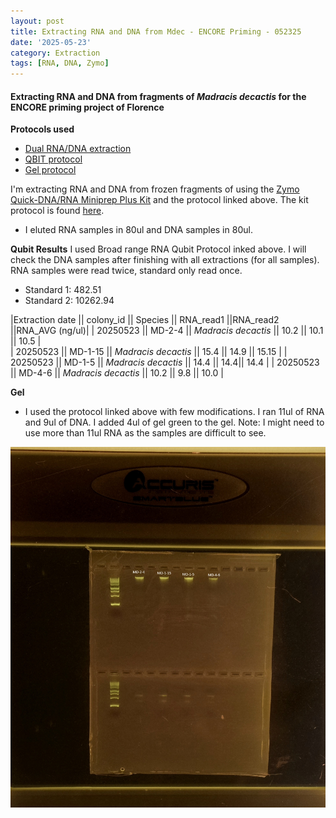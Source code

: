 ```yaml
---
layout: post
title: Extracting RNA and DNA from Mdec - ENCORE Priming - 052325
date: '2025-05-23'
category: Extraction
tags: [RNA, DNA, Zymo]
---
```


#### Extracting RNA and DNA from fragments of _Madracis decactis_ for the ENCORE priming project of Florence

**Protocols used**
- [Dual RNA/DNA extraction](https://fscucchia-labnotebooks.github.io/FScucchia_Putnam_Lab_Notebook/DNA-RNA-extraction-Zymo-kit/)
- [QBIT protocol](https://github.com/meschedl/MESPutnam_Open_Lab_Notebook/blob/master/_posts/2019-03-08-Qubit-Protocol.md)
- [Gel protocol](https://github.com/Kterpis/Putnam_Lab_Notebook/blob/master/_posts/2021-10-08-20211008-RNA-DNA-extractions-from-E5-project.md)

I'm extracting RNA and DNA from frozen fragments of using the [Zymo Quick-DNA/RNA Miniprep Plus Kit](https://www.zymoresearch.com/collections/quick-dna-rna-kits/products/quick-dna-rna-miniprep-plus-kit) and the protocol linked above. The kit protocol is found [here](https://github.com/FScucchia-LabNotebooks/FScucchia_Putnam_Lab_Notebook/blob/master/protocols/_d7003t_d7003_quick-dna-rna_miniprep_plus_kit.pdf).
- I eluted RNA samples in 80ul and DNA samples in 80ul.

**Qubit Results**
I used Broad range RNA Qubit Protocol inked above. I will check the DNA samples after finishing with all extractions (for all samples). RNA samples were read twice, standard only read once.
- Standard 1: 482.51
- Standard 2: 10262.94

|Extraction date || colony_id || Species || RNA_read1 ||RNA_read2 ||RNA_AVG (ng/ul)|
| 20250523 || MD-2-4 || *Madracis decactis*  ||  10.2   ||  10.1    || 10.5 |           
| 20250523 || MD-1-15 || *Madracis decactis* ||  15.4  || 14.9 || 15.15  |
| 20250523 || MD-1-5 || *Madracis decactis*  ||   14.4   || 14.4|| 14.4 |
| 20250523 || MD-4-6  || *Madracis decactis*  ||  10.2   || 9.8 ||  10.0 |


**Gel**
- I used the protocol linked above with few modifications. I ran 11ul of RNA and 9ul of DNA. I added 4ul of gel green to the gel.
Note: I might need to use more than 11ul RNA as the samples are difficult to see.

![Gel_DNA_RNA_23May2025.png](https://github.com/flofields/Coral_Priming_Experiments_Summer_2024/blob/main/images/RNA_DNA_gels/Gel_DNA_RNA_23May2025.jpg?raw=true)




